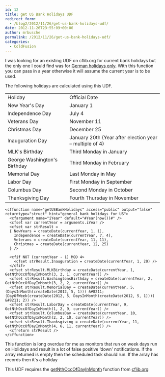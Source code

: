 ```yaml
---
id: 12
title: get US Bank Holidays UDF
redirect_form:
  - /blog2/2012/11/26/get-us-bank-holidays-udf/
date: 2012-11-26T23:55:09+00:00
author: mrbusche
permalink: /2012/11/26/get-us-bank-holidays-udf/
categories:
  - ColdFusion
---
```


I was looking for an existing UDF on cflib.org for current bank holidays but the only one I could find was for <a href="https://cflib.org/udf/getBankHolidays" target="_blank">German holidays only</a>. With this function you can pass in a year otherwise it will assume the current year is to be used.

The following holidays are calculated using this UDF.

<table>
  <tr>
    <td>Holiday</td>
    <td>Official Date</td>
  </tr>
  <tr>
    <td>New Year's Day</td>
    <td>January 1</td>
  </tr>
  <tr>
    <td>Independence Day</td>
    <td>July 4</td>
  </tr>
  <tr>
    <td>Veterans Day</td>
    <td>November 11</td>
  </tr>
  <tr>
    <td>Christmas Day</td>
    <td>December 25</td>
  </tr>
  <tr>
    <td>Inauguration Day</td>
    <td>January 20th (Year after election year &#8211; multiple of 4)</td>
  </tr>
  <tr>
    <td>MLK's Birthday</td>
    <td>Third Monday in January</td>
  </tr>
  <tr>
    <td>George Washington's Birthday</td>
    <td>Third Monday in February</td>
  </tr>
  <tr>
    <td>Memorial Day</td>
    <td>Last Monday in May</td>
  </tr>
  <tr>
    <td>Labor Day</td>
    <td>First Monday in September</td>
  </tr>
  <tr>
    <td>Columbus Day</td>
    <td>Second Monday in October</td>
  </tr>
  <tr>
    <td>Thanksgiving Day</td>
    <td>Fourth Thursday in November</td>
  </tr>
</table>

    <cffunction name="getUSBankHolidays" access="public" output="false" returntype="struct" hint="general bank holidays for US">
      <cfargument name="iYear" default="#Year(now())#" />
      <cfset var currentYear = arguments.iYear />
      <cfset var strResult =
      { NewYears = createDate(currentYear, 1, 1),
        Independence = createDate(currentYear, 7, 4),
        Veterans = createDate(currentYear, 11, 11),
        Christmas = createDate(currentYear, 12, 25)
      } />

      <cfif NOT (currentYear - 1) MOD 4>
        <cfset strResult.Inauguration = createDate(currentYear, 1, 20) />
      </cfif>
      <cfset strResult.MLKBirthday = createDate(currentYear, 1, GetNthOccOfDayInMonth(3, 2, 1, currentYear)) />
      <cfset strResult.WashingtonsBirthday = createDate(currentYear, 2, GetNthOccOfDayInMonth(3, 2, 2, currentYear)) />
      <cfset strResult.MemorialDay = createDate(currentYear, 5, (DaysInMonth(createDate(2012, 5, 1))) &#8211; (DayOfWeek(createDate(2012, 5, DaysInMonth(createDate(2012, 5, 1)))) &#8211; 2)) />
      <cfset strResult.LaborDay = createDate(currentYear, 9, GetNthOccOfDayInMonth(1, 2, 9, currentYear)) />
      <cfset strResult.ColumbusDay = createDate(currentYear, 10, GetNthOccOfDayInMonth(2, 2, 10, currentYear)) />
      <cfset strResult.Thanksgiving = createDate(currentYear, 11, GetNthOccOfDayInMonth(4, 6, 11, currentYear)) />
      <cfreturn strResult />
    </cffunction>

This function is long overdue for me as monitors that run on week days run on Holidays and result in a lot of false positive &#8216;down' notifications. If the array returned is empty then the scheduled task should run. If the array has records then it's a holiday

This UDF requires the <a href="https://cflib.org/index.cfm?event=page.udfbyid&udfid=179" target="_blank">getNthOccOfDayInMonth</a> function from <a href="https://cflib.org/" target="_blank">cflib.org</a>
